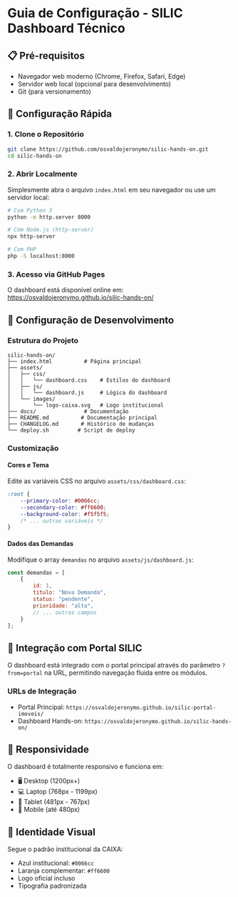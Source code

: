 # Guia de Configuração - SILIC Dashboard Técnico

## 📋 Pré-requisitos

- Navegador web moderno (Chrome, Firefox, Safari, Edge)
- Servidor web local (opcional para desenvolvimento)
- Git (para versionamento)

## 🚀 Configuração Rápida

### 1. Clone o Repositório
```bash
git clone https://github.com/osvaldojeronymo/silic-hands-on.git
cd silic-hands-on
```

### 2. Abrir Localmente
Simplesmente abra o arquivo `index.html` em seu navegador ou use um servidor local:

```bash
# Com Python 3
python -m http.server 8000

# Com Node.js (http-server)
npx http-server

# Com PHP
php -S localhost:8000
```

### 3. Acesso via GitHub Pages
O dashboard está disponível online em:
https://osvaldojeronymo.github.io/silic-hands-on/

## 🔧 Configuração de Desenvolvimento

### Estrutura do Projeto
```
silic-hands-on/
├── index.html          # Página principal
├── assets/
│   ├── css/
│   │   └── dashboard.css    # Estilos do dashboard
│   ├── js/
│   │   └── dashboard.js     # Lógica do dashboard
│   └── images/
│       └── logo-caixa.svg   # Logo institucional
├── docs/               # Documentação
├── README.md          # Documentação principal
├── CHANGELOG.md       # Histórico de mudanças
└── deploy.sh         # Script de deploy
```

### Customização

#### Cores e Tema
Edite as variáveis CSS no arquivo `assets/css/dashboard.css`:
```css
:root {
    --primary-color: #0066cc;
    --secondary-color: #ff6600;
    --background-color: #f5f5f5;
    /* ... outras variáveis */
}
```

#### Dados das Demandas
Modifique o array `demandas` no arquivo `assets/js/dashboard.js`:
```javascript
const demandas = [
    {
        id: 1,
        titulo: "Nova Demanda",
        status: "pendente",
        prioridade: "alta",
        // ... outros campos
    }
];
```

## 🔗 Integração com Portal SILIC

O dashboard está integrado com o portal principal através do parâmetro `?from=portal` na URL, permitindo navegação fluida entre os módulos.

### URLs de Integração
- Portal Principal: `https://osvaldojeronymo.github.io/silic-portal-imoveis/`
- Dashboard Hands-on: `https://osvaldojeronymo.github.io/silic-hands-on/`

## 📱 Responsividade

O dashboard é totalmente responsivo e funciona em:
- 🖥️ Desktop (1200px+)
- 💻 Laptop (768px - 1199px)
- 📱 Tablet (481px - 767px)
- 📱 Mobile (até 480px)

## 🎨 Identidade Visual

Segue o padrão institucional da CAIXA:
- Azul institucional: `#0066cc`
- Laranja complementar: `#ff6600`
- Logo oficial incluso
- Tipografia padronizada

